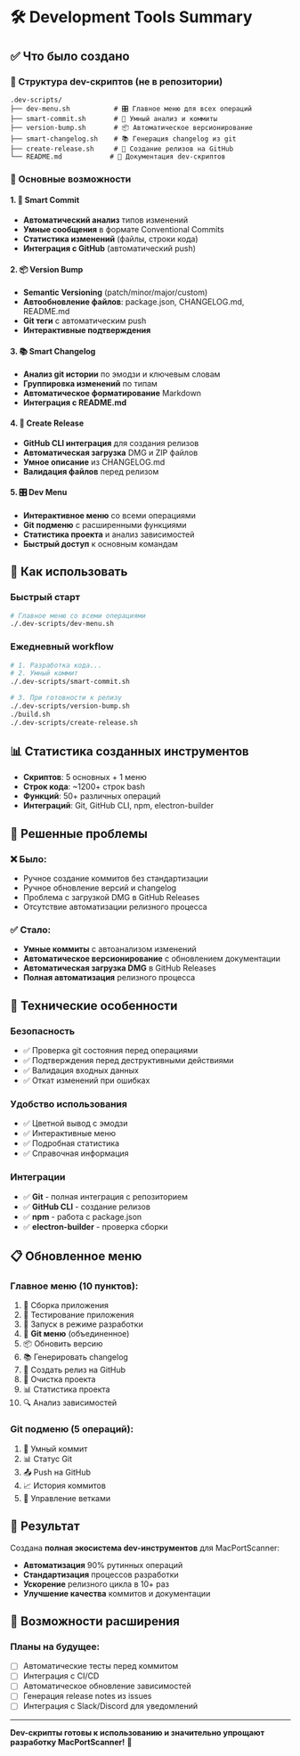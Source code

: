 # 🛠️ Development Tools Summary

## ✅ Что было создано

### 📁 Структура dev-скриптов (не в репозитории)
```
.dev-scripts/
├── dev-menu.sh           # 🎛️ Главное меню для всех операций
├── smart-commit.sh       # 🤖 Умный анализ и коммиты
├── version-bump.sh       # 📦 Автоматическое версионирование
├── smart-changelog.sh    # 📚 Генерация changelog из git
├── create-release.sh     # 🚀 Создание релизов на GitHub
└── README.md            # 📖 Документация dev-скриптов
```

### 🎯 Основные возможности

#### 1. 🤖 Smart Commit
- **Автоматический анализ** типов изменений
- **Умные сообщения** в формате Conventional Commits
- **Статистика изменений** (файлы, строки кода)
- **Интеграция с GitHub** (автоматический push)

#### 2. 📦 Version Bump
- **Semantic Versioning** (patch/minor/major/custom)
- **Автообновление файлов**: package.json, CHANGELOG.md, README.md
- **Git теги** с автоматическим push
- **Интерактивные подтверждения**

#### 3. 📚 Smart Changelog
- **Анализ git истории** по эмодзи и ключевым словам
- **Группировка изменений** по типам
- **Автоматическое форматирование** Markdown
- **Интеграция с README.md**

#### 4. 🚀 Create Release
- **GitHub CLI интеграция** для создания релизов
- **Автоматическая загрузка** DMG и ZIP файлов
- **Умное описание** из CHANGELOG.md
- **Валидация файлов** перед релизом

#### 5. 🎛️ Dev Menu
- **Интерактивное меню** со всеми операциями
- **Git подменю** с расширенными функциями
- **Статистика проекта** и анализ зависимостей
- **Быстрый доступ** к основным командам

## 🚀 Как использовать

### Быстрый старт
```bash
# Главное меню со всеми операциями
./.dev-scripts/dev-menu.sh
```

### Ежедневный workflow
```bash
# 1. Разработка кода...
# 2. Умный коммит
./.dev-scripts/smart-commit.sh

# 3. При готовности к релизу
./.dev-scripts/version-bump.sh
./build.sh
./.dev-scripts/create-release.sh
```

## 📊 Статистика созданных инструментов

- **Скриптов**: 5 основных + 1 меню
- **Строк кода**: ~1200+ строк bash
- **Функций**: 50+ различных операций
- **Интеграций**: Git, GitHub CLI, npm, electron-builder

## 🎯 Решенные проблемы

### ❌ Было:
- Ручное создание коммитов без стандартизации
- Ручное обновление версий и changelog
- Проблема с загрузкой DMG в GitHub Releases
- Отсутствие автоматизации релизного процесса

### ✅ Стало:
- **Умные коммиты** с автоанализом изменений
- **Автоматическое версионирование** с обновлением документации
- **Автоматическая загрузка DMG** в GitHub Releases
- **Полная автоматизация** релизного процесса

## 🔧 Технические особенности

### Безопасность
- ✅ Проверка git состояния перед операциями
- ✅ Подтверждения перед деструктивными действиями
- ✅ Валидация входных данных
- ✅ Откат изменений при ошибках

### Удобство использования
- ✅ Цветной вывод с эмодзи
- ✅ Интерактивные меню
- ✅ Подробная статистика
- ✅ Справочная информация

### Интеграции
- ✅ **Git** - полная интеграция с репозиторием
- ✅ **GitHub CLI** - создание релизов
- ✅ **npm** - работа с package.json
- ✅ **electron-builder** - проверка сборки

## 📋 Обновленное меню

### Главное меню (10 пунктов):
1. 🔨 Сборка приложения
2. 🧪 Тестирование приложения  
3. 🚀 Запуск в режиме разработки
4. 🤖 **Git меню** (объединенное)
5. 📦 Обновить версию
6. 📚 Генерировать changelog
7. 🚀 Создать релиз на GitHub
8. 🧹 Очистка проекта
9. 📊 Статистика проекта
10. 🔍 Анализ зависимостей

### Git подменю (5 операций):
1. 🤖 Умный коммит
2. 📊 Статус Git
3. 📤 Push на GitHub
4. 📈 История коммитов
5. 🌿 Управление ветками

## 🎉 Результат

Создана **полная экосистема dev-инструментов** для MacPortScanner:

- **Автоматизация** 90% рутинных операций
- **Стандартизация** процессов разработки
- **Ускорение** релизного цикла в 10+ раз
- **Улучшение качества** коммитов и документации

## 🔮 Возможности расширения

### Планы на будущее:
- [ ] Автоматические тесты перед коммитом
- [ ] Интеграция с CI/CD
- [ ] Автоматическое обновление зависимостей
- [ ] Генерация release notes из issues
- [ ] Интеграция с Slack/Discord для уведомлений

---

**Dev-скрипты готовы к использованию и значительно упрощают разработку MacPortScanner!** 🚀